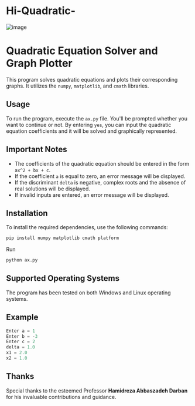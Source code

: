 # Hi-Quadratic-
![image](https://github.com/amir13872/Hi-Quadratic-/assets/83335541/3e190036-7f5d-466d-8c90-32102df67875)

# Quadratic Equation Solver and Graph Plotter

This program solves quadratic equations and plots their corresponding graphs. It utilizes the `numpy`, `matplotlib`, and `cmath` libraries.

## Usage

To run the program, execute the `ax.py` file. You'll be prompted whether you want to continue or not. By entering `yes`, you can input the quadratic equation coefficients and it will be solved and graphically represented.

## Important Notes

- The coefficients of the quadratic equation should be entered in the form `ax^2 + bx + c`.
- If the coefficient `a` is equal to zero, an error message will be displayed.
- If the discriminant `delta` is negative, complex roots and the absence of real solutions will be displayed.
- If invalid inputs are entered, an error message will be displayed.

## Installation

To install the required dependencies, use the following commands:
```sh
pip install numpy matplotlib cmath platform
```
Run
```sh
python ax.py
```

## Supported Operating Systems

The program has been tested on both Windows and Linux operating systems.

## Example

```python
Enter a = 1
Enter b = -3
Enter c = 2
delta = 1.0
x1 = 2.0
x2 = 1.0
```

## Thanks
Special thanks to the esteemed Professor **Hamidreza Abbaszadeh Darban** for his invaluable contributions and guidance.
